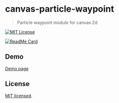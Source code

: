 # canvas-particle-waypoint

> Particle waypoint module for canvas 2d

[![MIT License](http://img.shields.io/badge/license-MIT-blue.svg?style=flat)](LICENSE)

[![ReadMe Card](https://github-readme-stats.vercel.app/api/pin/?username=MasatoMakino&repo=canvas-particle-waypoint)](https://github.com/MasatoMakino/canvas-particle-waypoint)

## Demo

[Demo page](https://masatomakino.github.io/canvas-particle-waypoint/demo/)

## License

[MIT licensed](LICENSE).
